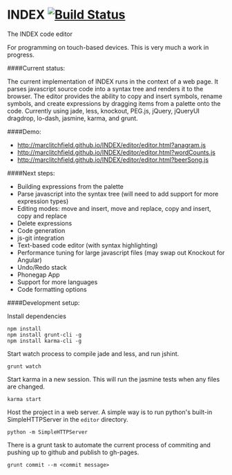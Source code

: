 INDEX  [![Build Status](https://travis-ci.org/marclitchfield/INDEX.png?branch=master)](https://travis-ci.org/marclitchfield/INDEX)
==================

The INDEX code editor

For programming on touch-based devices. This is very much a work in progress.

####Current status:

The current implementation of INDEX runs in the context of a web page. It parses javascript source code into a syntax tree and renders it to the browser. The editor provides the ability to copy and insert symbols, rename symbols, and create expressions by dragging items from a palette onto the code. Currently using jade, less, knockout, PEG.js, jQuery, jQueryUI dragdrop, lo-dash, jasmine, karma, and grunt.

####Demo:

* http://marclitchfield.github.io/INDEX/editor/editor.html?anagram.js
* http://marclitchfield.github.io/INDEX/editor/editor.html?wordCounts.js
* http://marclitchfield.github.io/INDEX/editor/editor.html?beerSong.js

####Next steps:
* Building expressions from the palette
* Parse javascript into the syntax tree (will need to add support for more expression types)
* Editing modes: move and insert, move and replace, copy and insert, copy and replace
* Delete expressions
* Code generation
* js-git integration
* Text-based code editor (with syntax highlighting)
* Performance tuning for large javascript files (may swap out Knockout for Angular)
* Undo/Redo stack
* Phonegap App
* Support for more languages
* Code formatting options

####Development setup:

Install dependencies
````
npm install
npm install grunt-cli -g
npm install karma-cli -g
````

Start watch process to compile jade and less, and run jshint.

````grunt watch````

Start karma in a new session. This will run the jasmine tests when any files are changed.

````karma start````

Host the project in a web server. A simple way is to run python's built-in SimpleHTTPServer in the ```editor``` directory.

````python -m SimpleHTTPServer````

There is a grunt task to automate the current process of commiting and pushing up to github and publish to gh-pages.

````grunt commit --m <commit message>````
